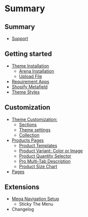 # Summary

## Summary

* [Support](summary/support.md)

## Getting started

* [Theme Installation](README.md)
  * [Arena Installation](arena-installation.md)
  * [Upload File](upload-file.md)
* [Requirement Apps](app.md)
* [Shopify Metafield](shopify-metafield.md)
* [Theme Styles](change-theme-styles.md)

## Customization

* [Theme Customization:](theme-customization.md)
  * [Sections](sections.md)
  * [Theme settings](theme-settings.md)
  * [Collection](collection.md)
* [Products Pages](products.md)
  * [Product Templates](products/product-templates.md)
  * [Product Variant: Color or Image](products/product-color-variant.md)
  * [Product Quantity Selector](products/product-quantity-selector.md)
  * [Pro Multi-Tab Description](products/product-multi-tab-description.md)
  * [Product Size Chart](sizechart.md)
* [Pages](pages.md)

## Extensions

* [Mega Navigation Setup](extensions/mega-navigation-setup.md)
  * Sticky The Menu
* Changelog


